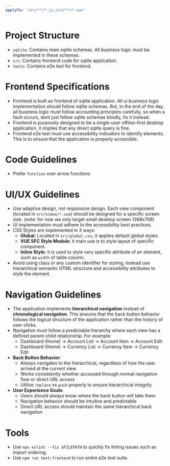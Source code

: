 ```yaml
---
applyTo: 'src/**/*.js,src/**/*.vue'
---
```


# Project Structure
- `sqlite`: Contains main sqlite schemas. All business logic must be implemented in these schemas.
- `src`: Contains frontend code for sqlite application.
- `tests`: Contains e2e test for frontend.

# Frontend Specifications
- Frontend is built as frontend of sqlite application. All ui business logic implementation should follow sqlite schemas. But, in the end of the day, all business logic must follow accounting principles carefully, so when a fault occurs, dont just follow sqlite schemas blindly, fix it instead.
- Frontend is purposely designed to be a single-user offline-first desktop application. It implies that any direct sqlite query is fine.
- Frontend e2e test must use accessibility indicators to identify elements. This is to ensure that the application is properly accessible.

# Code Guidelines
- Prefer `function` over arrow functions

# UI/UX Guidelines
- Use adaptive design, not responsive design. Each view component (located in `src/views/*.vue`) should be designed for a specific screen size. (note: for now we only target small desktop screen 1368x768)
- UI implementation must adhere to the accessibility best practices.
- CSS Styles are implemented in 3 ways:
  - **Global**: Located in `src/global.css`, it applies default global styles.
  - **VUE SFC Style Module**: it main use is to style layout of specific component.
  - **Inline Style**: it is used to style very specific attribute of an element, such as `width` of table column.
- Avoid using class or any custom identifier for styling, instead use hierarchical semantic HTML structure and accessibility attributes to style the element.

# Navigation Guidelines
- The application implements **hierarchical navigation** instead of **chronological navigation**. This ensures that the back button behavior follows the logical structure of the application rather than the history of user clicks.
- Navigation must follow a predictable hierarchy where each view has a defined parent-child relationship. For example:
  - Dashboard (Home) → Account List → Account Item → Account Edit
  - Dashboard (Home) → Currency List → Currency Item → Currency Edit
- **Back Button Behavior**:
  - Always navigates to the hierarchical, regardless of how the user arrived at the current view
  - Works consistently whether accessed through normal navigation flow or direct URL access
  - Utilise `replace` vs `push` properly to ensure hierarchical integrity
- **User Experience Goals**:
  - Users should always know where the back button will take them
  - Navigation behavior should be intuitive and predictable
  - Direct URL access should maintain the same hierarchical back navigation

# Tools
- Use `npx eslint --fix $FILEPATH` to quickly fix linting issues such as import ordering.
- Use `npm run test:frontend` to run entire e2e test suite.
